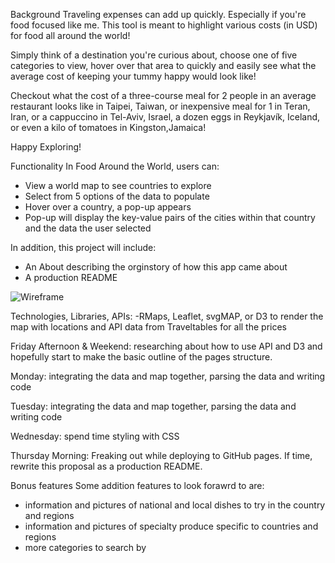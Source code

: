 Background
Traveling expenses can add up quickly. Especially if you're food focused like me. This tool is meant to highlight various costs (in USD) for food all around the world! 

Simply think of a destination you're curious about, choose one of five categories to view, hover over that area to quickly and easily see what the average cost of keeping your tummy happy would look like! 

Checkout what the cost of a three-course meal for 2 people in an average restaurant looks like in Taipei, Taiwan, or inexpensive meal for 1 in Teran, Iran, or a cappuccino in Tel-Aviv, Israel, a dozen eggs in Reykjavík, Iceland, or even a kilo of tomatoes in Kingston,Jamaica! 

Happy Exploring!

Functionality
In Food Around the World, users can:

- View a world map to see countries to explore
- Select from 5 options of the data to populate
- Hover over a country, a pop-up appears
- Pop-up will display the key-value pairs of the cities within that country and the data the user selected

In addition, this project will include:
- An About describing the orginstory of how this app came about
- A production README

![Wireframe](https://github.com/Asyan77/js-project/assets/124006803/e65e3bee-e7a8-4bcd-9b92-705a821bbac3)


Technologies, Libraries, APIs:
-RMaps, Leaflet, svgMAP, or  D3 to render the map with locations and API data from Traveltables for all the prices

Friday Afternoon & Weekend: researching about how to use API and D3 and hopefully start to make the basic outline of the pages structure.

Monday: integrating the data and map together, parsing the data and writing code

Tuesday: integrating the data and map together, parsing the data and writing code

Wednesday: spend time styling with CSS  

Thursday Morning: Freaking out while deploying to GitHub pages. If time, rewrite this proposal as a production README.

Bonus features
Some addition features to look forawrd to are:

- information and pictures of national and local dishes to try in the country and regions
- information and pictures of specialty produce specific to countries and regions
- more categories to search by 